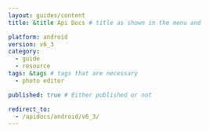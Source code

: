 ```yaml
---
layout: guides/content
title: &title Api Docs # title as shown in the menu and 

platform: android
version: v6_3
category: 
  - guide
  - resource
tags: &tags # tags that are necessary
  - photo editor 

published: true # Either published or not 

redirect_to: 
  - /apidocs/android/v6_3/
---
```

